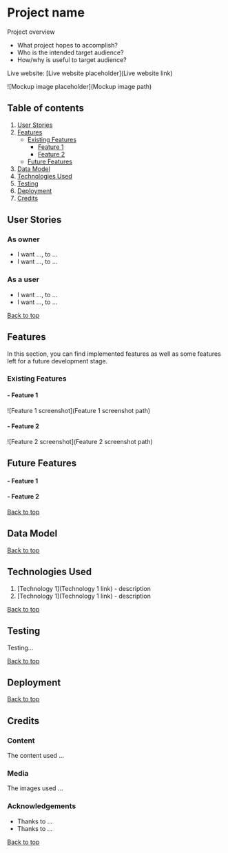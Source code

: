 # Project name

Project overview


- What project hopes to accomplish?
- Who is the intended target audience?
- How/why is useful to target audience?

Live website: [Live website placeholder](Live website link)

![Mockup image placeholder](Mockup image path)

## Table of contents
1. [User Stories](#User-stories)
2. [Features](#Features)
    - [Existing Features](#Existing-Features) 
        - [Feature 1](#Feature-1)
        - [Feature 2](#Feature-2)
    - [Future Features](#Future-Features)
3. [Data Model](#Data-Model)
4. [Technologies Used](#Technologies-Used)
5. [Testing](#Testing)
6. [Deployment](#Deployment)
7. [Credits](#Credits)


## User Stories

### As owner 
- I want ..., to ...
- I want ..., to ...

### As a user 
- I want ..., to ...
- I want ..., to ...

[Back to top](#Table-of-contents)

## Features
In this section, you can find implemented features as well as some features left for a future development stage.

### Existing Features
#### - Feature 1

![Feature 1 screenshot](Feature 1 screenshot path)
#### - Feature 2

![Feature 2 screenshot](Feature 2 screenshot path)
## Future Features
#### - Feature 1
#### - Feature 2

[Back to top](#Table-of-contents)

## Data Model

[Back to top](#Table-of-contents)

## Technologies Used

1. [Technology 1](Technology 1 link) - description
2. [Technology 1](Technology 1 link) - description

[Back to top](#Table-of-contents)
## Testing
Testing...

[Back to top](#Table-of-contents)
## Deployment

[Back to top](#Table-of-contents)
## Credits
### Content
The content used ...
### Media
The images used ...

### Acknowledgements
- Thanks to ...
- Thanks to ...

[Back to top](#Table-of-contents)